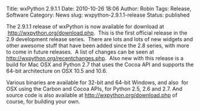 Title: wxPython 2.9.1.1
Date: 2010-10-26 18:06
Author: Robin
Tags: Release, Software
Category: News
slug: wxpython-2.9.1.1-release
Status: published

The 2.9.1.1 release of wxPython is now available for download at
 <http://wxpython.org/download.php>.  This is the first official release
in the 2.9 development release series.  There are lots and lots of
new widgets and other awesome stuff that have been added since the 2.8
series, with more to come in future releases.  A list of changes can be
seen at <http://wxpython.org/recentchanges.php>.  Also new with this
release is a build for Mac OSX and Python 2.7 that uses the Cocoa API
and supports the 64-bit architecture on OSX 10.5 and 10.6.

Various binaries are available for 32-bit and 64-bit Windows, and also
 for OSX using the Carbon and Cocoa APIs, for Python 2.5, 2.6 and 2.7.
And source code is also available at <http://wxpython.org/download.php>
of course, for building your own.

